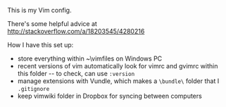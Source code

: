 This is my Vim config. 

There's some helpful advice at http://stackoverflow.com/a/18203545/4280216

How I have this set up:

- store everything within ~\vimfiles on Windows PC
- recent versions of vim automatically look for vimrc and gvimrc within this folder -- to check, can use `:version`
- manage extensions with Vundle, which makes a `\bundle\` folder that I `.gitignore`
- keep vimwiki folder in Dropbox for syncing between computers
